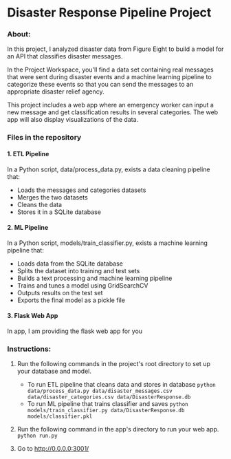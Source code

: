# Disaster Response Pipeline Project

### About:
 In this project, I analyzed disaster data from Figure Eight to build a model for an API that classifies disaster messages.

In the Project Workspace, you'll find a data set containing real messages that were sent during disaster events and a machine learning pipeline to categorize these events so that you can send the messages to an appropriate disaster relief agency.

This project includes a web app where an emergency worker can input a new message and get classification results in several categories. The web app will also display visualizations of the data.

### Files in the repository
#### 1. ETL Pipeline  
In a Python script, data/process_data.py, exists a data cleaning pipeline that:
- Loads the messages and categories datasets
- Merges the two datasets
- Cleans the data
- Stores it in a SQLite database

#### 2. ML Pipeline
In a Python script, models/train_classifier.py, exists a machine learning pipeline that:
- Loads data from the SQLite database
- Splits the dataset into training and test sets
- Builds a text processing and machine learning pipeline
- Trains and tunes a model using GridSearchCV
- Outputs results on the test set
- Exports the final model as a pickle file

#### 3. Flask Web App
In app, I am providing the flask web app for you

### Instructions:
1. Run the following commands in the project's root directory to set up your database and model.

    - To run ETL pipeline that cleans data and stores in database
        `python data/process_data.py data/disaster_messages.csv data/disaster_categories.csv data/DisasterResponse.db`
    - To run ML pipeline that trains classifier and saves
        `python models/train_classifier.py data/DisasterResponse.db models/classifier.pkl`

2. Run the following command in the app's directory to run your web app.
    `python run.py`

3. Go to http://0.0.0.0:3001/
